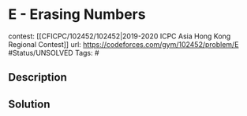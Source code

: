 # E - Erasing Numbers

contest: [[CFICPC/102452/102452|2019-2020 ICPC Asia Hong Kong Regional Contest]]
url: https://codeforces.com/gym/102452/problem/E
#Status/UNSOLVED
Tags: #

## Description

## Solution


